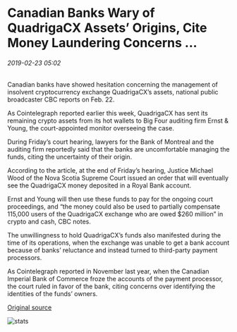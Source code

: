 # Canadian Banks Wary of QuadrigaCX Assets’ Origins, Cite Money Laundering Concerns ...

###### 2019-02-23 05:02

Canadian banks have showed hesitation concerning the management of insolvent cryptocurrency exchange QuadrigaCX’s assets, national public broadcaster CBC reports on Feb. 22.

As Cointelegraph reported earlier this week, QuadrigaCX has sent its remaining crypto assets from its hot wallets to Big Four auditing firm Ernst & Young, the court-appointed monitor overseeing the case.

During Friday’s court hearing, lawyers for the Bank of Montreal and the auditing firm reportedly said that the banks are uncomfortable managing the funds, citing the uncertainty of their origin.

According to the article, at the end of Friday’s hearing, Justice Michael Wood of the Nova Scotia Supreme Court issued an order that will eventually see the QuadrigaCX money deposited in a Royal Bank account.

Ernst and Young will then use these funds to pay for the ongoing court proceedings, and “the money could also be used to partially compensate 115,000 users of the QuadrigaCX exchange who are owed $260 million” in crypto and cash, CBC notes.

The unwillingness to hold QuadrigaCX’s funds also manifested during the time of its operations, when the exchange was unable to get a bank account because of banks’ reluctance and instead turned to third-party payment processors.

As Cointelegraph reported in November last year, when the Canadian Imperial Bank of Commerce froze the accounts of the payment processor, the court ruled in favor of the bank, citing concerns over identifying the identities of the funds’ owners.

[Original source](https://cointelegraph.com/news/canadian-banks-wary-of-quadrigacx-assets-origins-cite-money-laundering-concerns)

![stats](https://c.statcounter.com/11760860/0/a89fa40b/1/ "stats")
